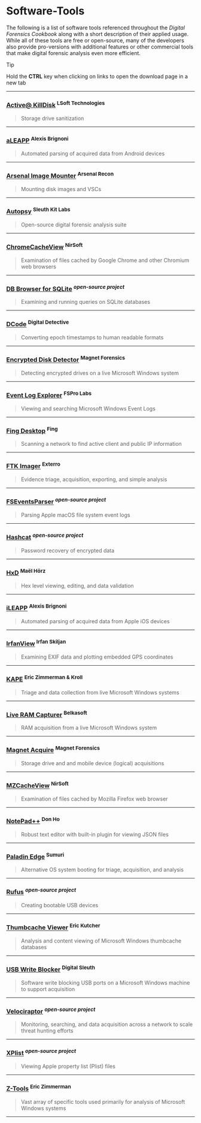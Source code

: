# Software-Tools

The following is a list of software tools referenced throughout the *Digital Forensics Cookbook* along with a short description of their applied usage. 
While all of these tools are free or open-source, many of the developers also provide pro-versions with additional features or other commercial tools 
that make digital forensic analysis even more efficient.

> [!TIP]
> Hold the **CTRL** key when clicking on links to open the download page in a new tab

---
### [Active@ KillDisk](https://www.killdisk.com/killdisk-freeware.htm) <sup>LSoft Technologies</sup>
> Storage drive sanitization
---
### [aLEAPP](https://github.com/abrignoni/aLEAPP/releases/) <sup>Alexis Brignoni</sup>
> Automated parsing of acquired data from Android devices
---
### [Arsenal Image Mounter](https://arsenalrecon.com/downloads) <sup>Arsenal Recon</sup>
> Mounting disk images and VSCs
---
### [Autopsy](www.autopsy.com/download/) <sup>Sleuth Kit Labs</sup>
> Open-source digital forensic analysis suite
---
### [ChromeCacheView](https://www.nirsoft.net/utils/chrome_cache_view.html) <sup>NirSoft</sup>
> Examination of files cached by Google Chrome and other Chromium web browsers
---
### [DB Browser for SQLite](https://sqlitebrowser.org/dl/) <sup>*open-source project*</sup>
>  Examining and running queries on SQLite databases
---
### [DCode](https://www.digital-detective.net/dcode/) <sup>Digital Detective</sup>
> Converting epoch timestamps to human readable formats
---
### [Encrypted Disk Detector](https://www.magnetforensics.com/resources/encrypted-disk-detector/) <sup>Magnet Forensics</sup>
> Detecting encrypted drives on a live Microsoft Windows system
---
### [Event Log Explorer](https://eventlogxp.com/) <sup>FSPro Labs</sup>
> Viewing and searching Microsoft Windows Event Logs
---
### [Fing Desktop](https://www.fing.com/fing-desktop/) <sup>Fing</sup>
> Scanning a network to find active client and public IP information
---
### [FTK Imager](www.exterro.com/ftk-product-downloads/) <sup>Exterro</sup>
> Evidence triage, acquisition, exporting, and simple analysis
---
### [FSEventsParser](https://github.com/dlcowen/FSEventsParser) <sup>*open-source project*</sup>
> Parsing Apple macOS file system event logs
---
### [Hashcat](https://hashcat.net/hashcat/) <sup>*open-source project*</sup>
> Password recovery of encrypted data
---
### [HxD](https://mh-nexus.de/en/hxd/) <sup>Maël Hörz</sup>
> Hex level viewing, editing, and data validation
---
### [iLEAPP](https://github.com/abrignoni/iLEAPP/releases/) <sup>Alexis Brignoni</sup>
> Automated parsing of acquired data from Apple iOS devices
---
### [IrfanView](https://www.irfanview.com/main_download_engl.htm) <sup>Irfan Skiljan</sup>
> Examining EXIF data and plotting embedded GPS coordinates
---
### [KAPE](https://www.kroll.com/en/services/cyber-risk/incident-response-litigation-support/kroll-artifact-parser-extractor-kape) <sup>Eric Zimmerman & Kroll</sup>
> Triage and data collection from live Microsoft Windows systems
---
### [Live RAM Capturer](https://belkasoft.com/trial) <sup>Belkasoft</sup>
> RAM acquisition from a live Microsoft Windows system
---
### [Magnet Acquire](https://www.magnetforensics.com/resources/magnet-acquire/) <sup>Magnet Forensics</sup>
> Storage drive and and mobile device (logical) acquisitions
---
### [MZCacheView](https://www.nirsoft.net/utils/mozilla_cache_viewer.html) <sup>NirSoft</sup>
> Examination of files cached by Mozilla Firefox web browser
---
### [NotePad++](https://notepad-plus-plus.org/downloads/) <sup>Don Ho</sup>
> Robust text editor with built-in plugin for viewing JSON files
---
### [Paladin Edge](https://sumuri.com/product/paladin-edge-64-bit/) <sup>Sumuri</sup>
> Alternative OS system booting for triage, acquisition, and analysis
---
### [Rufus](https://rufus.ie/en/) <sup>*open-source project*</sup>
> Creating bootable USB devices
---
### [Thumbcache Viewer](https://thumbcacheviewer.github.io/) <sup>Eric Kutcher</sup>
> Analysis and content viewing of Microsoft Windows thumbcache databases
---
### [USB Write Blocker](https://github.com/digitalsleuth/Registry-Write-Block/archive/refs/heads/master.zip) <sup>Digital Sleuth</sup>
> Software write blocking USB ports on a Microsoft Windows machine to support acquisition
---
### [Velociraptor](https://github.com/Velocidex/velociraptor/releases/) <sup>*open-source project*</sup>
> Monitoring, searching, and data acquisition across a network to scale threat hunting efforts
---
### [XPlist](https://github.com/ic005k/Xplist/releases) <sup>*open-source project*</sup>
> Viewing Apple property list (Plist) files
---
### [Z-Tools](https://ericzimmerman.github.io/#!index.md) <sup>Eric Zimmerman</sup>
> Vast array of specific tools used primarily for analysis of Microsoft Windows systems
---

